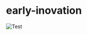 early-inovation
===============
![Test](http://blogs-images.forbes.com/davidewalt/files/2012/10/pikachu-pokemon.png)
